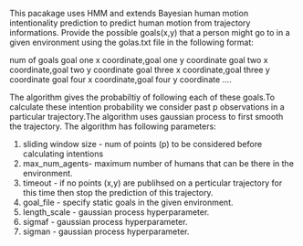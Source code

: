 This pacakage uses HMM and extends Bayesian human motion intentionality prediction to predict human motion from trajectory informations. Provide the possible goals(x,y) that a person might go to in a given environment using the golas.txt file in the following format:

num of goals
goal one x coordinate,goal one y coordinate
goal two x coordinate,goal two y coordinate
goal three x coordinate,goal three y coordinate
goal four x coordinate,goal four y coordinate
....

The algorithm gives the probabiltiy of following each of these goals.To calculate these intention probability we consider past p observations in a particular trajectory.The algorithm uses gaussian process to first smooth the trajectory. The algorithm has following parameters:

1. sliding window size - num of points (p) to be considered before calculating intentions 
2. max_num_agents- maximum number of humans that can be there in the environment.
3. timeout - if no points (x,y) are publihsed on a perticular trajectory for this time then stop the prediction of this trajectory.
4. goal_file - specify static goals in the given environment.
5. length_scale - gaussian process hyperparameter.
6. sigmaf       - gaussian process hyperparameter.
7. sigman       - gaussian process hyperparameter.
